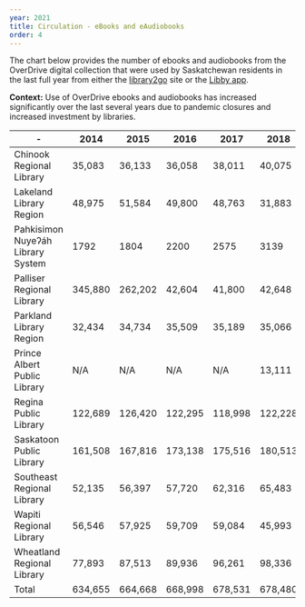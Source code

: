 ```yaml
---
year: 2021
title: Circulation - eBooks and eAudiobooks
order: 4
---
```


The chart below provides the number of ebooks and audiobooks from the OverDrive digital collection that were used by Saskatchewan residents in the last full year from either the [library2go](https://saskatchewan.overdrive.com/) site or the [Libby app](https://libbyapp.com/library/saskatchewan).

**Context:** Use of OverDrive ebooks and audiobooks has increased significantly over the last several years due to pandemic closures and increased investment by libraries. 

|  -   | 2014 | 2015 | 2016 | 2017 | 2018 | 2019 | 2020 | 2021 |
| ---- | ---- | ---- | ---- | ---- | ---- | ---- | ---- | ---- |
| Chinook Regional Library | 35,083 | 36,133 | 36,058 | 38,011 | 40,075 | 46,885 | 70,140 | 82,985 |
| Lakeland Library Region | 48,975 | 51,584 | 49,800 | 48,763 | 31,883 | 38,026 | 79,339 | 91,567 |
| Pahkisimon Nuyeʔáh Library System | 1792 | 1804 | 2200 | 2575 | 3139 | 3647 | 5018 | 6,466 |
| Palliser Regional Library | 345,880 | 262,202 | 42,604 | 41,800 | 42,648 | 45,944 | 67,595 | 74,528 |
| Parkland Library Region | 32,434 | 34,734 | 35,509 | 35,189 | 35,066 | 42,036 | 61,721 | 70,787 |
| Prince Albert Public Library | N/A | N/A | N/A | N/A | 13,111 | 14,672 | 21,982 | 25,896 |
| Regina Public Library | 122,689 | 126,420 | 122,295 | 118,998 | 122,228 | 159,358 | 320,597 | 398,408 |
| Saskatoon Public Library | 161,508 | 167,816 | 173,138 | 175,516 | 180,513 | 221,817 | 391,059 | 524,379 |
| Southeast Regional Library | 52,135 | 56,397 | 57,720 | 62,316 | 65,483 | 74,679 | 108,110 | 129,676 |
| Wapiti Regional Library | 56,546 | 57,925 | 59,709 | 59,084 | 45,993 | 51,792 | 75,182 | 85,844 |
| Wheatland Regional Library | 77,893 | 87,513 | 89,936 | 96,261 | 98,336 | 108,919 | 151,597 | 178,478 |
| Total | 634,655 | 664,668 | 668,998 | 678,531 | 678,480 | 807,802 | 1,352,293 | 1,664,680 |
